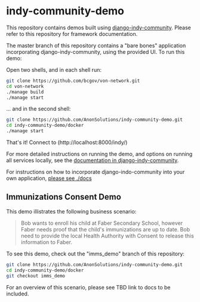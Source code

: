 # indy-community-demo

This repository contains demos built using [django-indy-community](https://github.com/AnonSolutions/django-indy-community).  Please refer to this repository for framework documentation.

The master branch of this repository contains a "bare bones" application incorporating django-indy-community, using the provided UI.  To run this demo:

Open two shells, and in each shell run:

```bash
git clone https://github.com/bcgov/von-network.git
cd von-network
./manage build
./manage start
```

... and in the second shell:

```bash
git clone https://github.com/AnonSolutions/indy-community-demo.git
cd indy-community-demo/docker
./manage start
```

That's it!  Connect to (http://localhost:8000/indy/)

For more detailed instructions on running the demo, and options on running all services locally, see the [documentation in django-indy-community](https://github.com/AnonSolutions/django-indy-community/tree/master/docker).

For instructions on how to incorporate django-indo-community into your own application, [please see ./docs](./docs)


## Immunizations Consent Demo

This demo illistrates the following business scenario:

> Bob wants to enroll his child at Faber Secondary School, however Faber needs proof that the child's immunizations are up to date.  Bob need to provide the local Health Authority with Consent to release this information to Faber.

To see this demo, check out the "imms_demo" branch of this repository:

```bash
git clone https://github.com/AnonSolutions/indy-community-demo.git
cd indy-community-demo/docker
git checkout imms_demo
```

For an overview of this scenario, please see TBD link to docs to be included.

